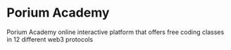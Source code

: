 # Porium Academy
Porium Academy online interactive platform that offers free coding classes in 12 different web3 protocols
